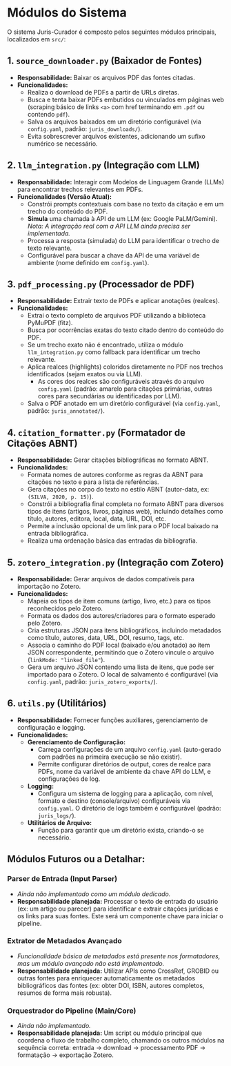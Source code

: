 # Módulos do Sistema

O sistema Juris-Curador é composto pelos seguintes módulos principais, localizados em `src/`:

## 1. `source_downloader.py` (Baixador de Fontes)
-   **Responsabilidade:** Baixar os arquivos PDF das fontes citadas.
-   **Funcionalidades:**
    -   Realiza o download de PDFs a partir de URLs diretas.
    -   Busca e tenta baixar PDFs embutidos ou vinculados em páginas web (scraping básico de links `<a>` com href terminando em `.pdf` ou contendo `pdf`).
    -   Salva os arquivos baixados em um diretório configurável (via `config.yaml`, padrão: `juris_downloads/`).
    -   Evita sobrescrever arquivos existentes, adicionando um sufixo numérico se necessário.

## 2. `llm_integration.py` (Integração com LLM)
-   **Responsabilidade:** Interagir com Modelos de Linguagem Grande (LLMs) para encontrar trechos relevantes em PDFs.
-   **Funcionalidades (Versão Atual):**
    -   Constrói prompts contextuais com base no texto da citação e em um trecho do conteúdo do PDF.
    -   **Simula** uma chamada à API de um LLM (ex: Google PaLM/Gemini). *Nota: A integração real com a API LLM ainda precisa ser implementada.*
    -   Processa a resposta (simulada) do LLM para identificar o trecho de texto relevante.
    -   Configurável para buscar a chave da API de uma variável de ambiente (nome definido em `config.yaml`).

## 3. `pdf_processing.py` (Processador de PDF)
-   **Responsabilidade:** Extrair texto de PDFs e aplicar anotações (realces).
-   **Funcionalidades:**
    -   Extrai o texto completo de arquivos PDF utilizando a biblioteca PyMuPDF (fitz).
    -   Busca por ocorrências exatas do texto citado dentro do conteúdo do PDF.
    -   Se um trecho exato não é encontrado, utiliza o módulo `llm_integration.py` como fallback para identificar um trecho relevante.
    -   Aplica realces (highlights) coloridos diretamente no PDF nos trechos identificados (sejam exatos ou via LLM).
        -   As cores dos realces são configuráveis através do arquivo `config.yaml` (padrão: amarelo para citações primárias, outras cores para secundárias ou identificadas por LLM).
    -   Salva o PDF anotado em um diretório configurável (via `config.yaml`, padrão: `juris_annotated/`).

## 4. `citation_formatter.py` (Formatador de Citações ABNT)
-   **Responsabilidade:** Gerar citações bibliográficas no formato ABNT.
-   **Funcionalidades:**
    -   Formata nomes de autores conforme as regras da ABNT para citações no texto e para a lista de referências.
    -   Gera citações no corpo do texto no estilo ABNT (autor-data, ex: `(SILVA, 2020, p. 15)`).
    -   Constrói a bibliografia final completa no formato ABNT para diversos tipos de itens (artigos, livros, páginas web), incluindo detalhes como título, autores, editora, local, data, URL, DOI, etc.
    -   Permite a inclusão opcional de um link para o PDF local baixado na entrada bibliográfica.
    -   Realiza uma ordenação básica das entradas da bibliografia.

## 5. `zotero_integration.py` (Integração com Zotero)
-   **Responsabilidade:** Gerar arquivos de dados compatíveis para importação no Zotero.
-   **Funcionalidades:**
    -   Mapeia os tipos de item comuns (artigo, livro, etc.) para os tipos reconhecidos pelo Zotero.
    -   Formata os dados dos autores/criadores para o formato esperado pelo Zotero.
    -   Cria estruturas JSON para itens bibliográficos, incluindo metadados como título, autores, data, URL, DOI, resumo, tags, etc.
    -   Associa o caminho do PDF local (baixado e/ou anotado) ao item JSON correspondente, permitindo que o Zotero vincule o arquivo (`linkMode: "linked_file"`).
    -   Gera um arquivo JSON contendo uma lista de itens, que pode ser importado para o Zotero. O local de salvamento é configurável (via `config.yaml`, padrão: `juris_zotero_exports/`).

## 6. `utils.py` (Utilitários)
-   **Responsabilidade:** Fornecer funções auxiliares, gerenciamento de configuração e logging.
-   **Funcionalidades:**
    -   **Gerenciamento de Configuração:**
        -   Carrega configurações de um arquivo `config.yaml` (auto-gerado com padrões na primeira execução se não existir).
        -   Permite configurar diretórios de output, cores de realce para PDFs, nome da variável de ambiente da chave API do LLM, e configurações de log.
    -   **Logging:**
        -   Configura um sistema de logging para a aplicação, com nível, formato e destino (console/arquivo) configuráveis via `config.yaml`. O diretório de logs também é configurável (padrão: `juris_logs/`).
    -   **Utilitários de Arquivo:**
        -   Função para garantir que um diretório exista, criando-o se necessário.

## Módulos Futuros ou a Detalhar:

### Parser de Entrada (Input Parser)
-   *Ainda não implementado como um módulo dedicado.*
-   **Responsabilidade planejada:** Processar o texto de entrada do usuário (ex: um artigo ou parecer) para identificar e extrair citações jurídicas e os links para suas fontes. Este será um componente chave para iniciar o pipeline.

### Extrator de Metadados Avançado
-   *Funcionalidade básica de metadados está presente nos formatadores, mas um módulo avançado não está implementado.*
-   **Responsabilidade planejada:** Utilizar APIs como CrossRef, GROBID ou outras fontes para enriquecer automaticamente os metadados bibliográficos das fontes (ex: obter DOI, ISBN, autores completos, resumos de forma mais robusta).

### Orquestrador do Pipeline (Main/Core)
-   *Ainda não implementado.*
-   **Responsabilidade planejada:** Um script ou módulo principal que coordena o fluxo de trabalho completo, chamando os outros módulos na sequência correta: entrada -> download -> processamento PDF -> formatação -> exportação Zotero.
